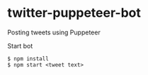 # twitter-puppeteer-bot
Posting tweets using Puppeteer

Start bot
```
$ npm install 
$ npm start <tweet text>
```